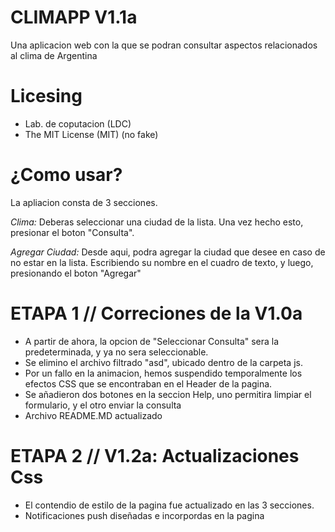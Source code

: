 CLIMAPP V1.1a 
================
Una aplicacion web con la que se podran consultar aspectos relacionados al clima de Argentina

Licesing
================
- Lab. de coputacion (LDC)
- The MIT License (MIT) (no fake)

# ¿Como usar?

La apliacion consta de 3 secciones. 

*Clima:* Deberas seleccionar una ciudad de la lista. Una vez hecho esto, presionar el boton "Consulta".

*Agregar Ciudad:* Desde aqui, podra agregar la ciudad que desee en caso de no estar en la lista. Escribiendo su nombre en el cuadro de texto, y luego, presionando el boton "Agregar"

# ETAPA 1 // Correciones de la V1.0a
- A partir de ahora, la opcion de "Seleccionar Consulta" sera la predeterminada, y ya no sera seleccionable. 
- Se elimino el archivo filtrado "asd", ubicado dentro de la carpeta js.
- Por un fallo en la animacion, hemos suspendido temporalmente los efectos CSS que se encontraban en el Header de la pagina.
- Se añadieron dos botones en la seccion Help, uno permitira limpiar el formulario, y el otro enviar la consulta
- Archivo README.MD actualizado

# ETAPA 2 // V1.2a: Actualizaciones Css 
- El contendio de estilo de la pagina fue actualizado en las 3 secciones.
- Notificaciones push diseñadas e incorpordas en la pagina
